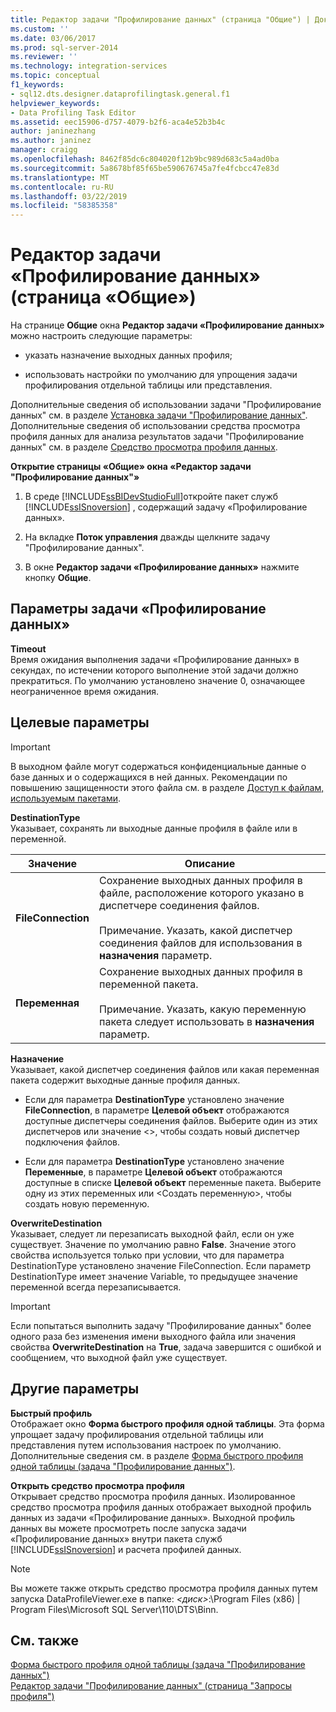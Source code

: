 ```yaml
---
title: Редактор задачи "Профилирование данных" (страница "Общие") | Документы Майкрософт
ms.custom: ''
ms.date: 03/06/2017
ms.prod: sql-server-2014
ms.reviewer: ''
ms.technology: integration-services
ms.topic: conceptual
f1_keywords:
- sql12.dts.designer.dataprofilingtask.general.f1
helpviewer_keywords:
- Data Profiling Task Editor
ms.assetid: eec15906-d757-4079-b2f6-aca4e52b3b4c
author: janinezhang
ms.author: janinez
manager: craigg
ms.openlocfilehash: 8462f85dc6c804020f12b9bc989d683c5a4ad0ba
ms.sourcegitcommit: 5a8678bf85f65be590676745a7fe4fcbcc47e83d
ms.translationtype: MT
ms.contentlocale: ru-RU
ms.lasthandoff: 03/22/2019
ms.locfileid: "58385358"
---
```

# <a name="data-profiling-task-editor-general-page"></a>Редактор задачи «Профилирование данных» (страница «Общие»)
  На странице **Общие** окна **Редактор задачи «Профилирование данных»** можно настроить следующие параметры:  
  
-   указать назначение выходных данных профиля;  
  
-   использовать настройки по умолчанию для упрощения задачи профилирования отдельной таблицы или представления.  
  
 Дополнительные сведения об использовании задачи "Профилирование данных" см. в разделе [Установка задачи "Профилирование данных"](data-profiling-task.md). Дополнительные сведения об использовании средства просмотра профиля данных для анализа результатов задачи "Профилирование данных" см. в разделе [Средство просмотра профиля данных](data-profile-viewer.md).  
  
 **Открытие страницы «Общие» окна «Редактор задачи "Профилирование данных"»**  
  
1.  В среде [!INCLUDE[ssBIDevStudioFull](../../includes/ssbidevstudiofull-md.md)]откройте пакет служб [!INCLUDE[ssISnoversion](../../includes/ssisnoversion-md.md)] , содержащий задачу «Профилирование данных».  
  
2.  На вкладке **Поток управления** дважды щелкните задачу "Профилирование данных".  
  
3.  В окне **Редактор задачи «Профилирование данных»** нажмите кнопку **Общие**.  
  
## <a name="data-profiling-options"></a>Параметры задачи «Профилирование данных»  
 **Timeout**  
 Время ожидания выполнения задачи «Профилирование данных» в секундах, по истечении которого выполнение этой задачи должно прекратиться. По умолчанию установлено значение 0, означающее неограниченное время ожидания.  
  
## <a name="destination-options"></a>Целевые параметры  
  
> [!IMPORTANT]  
>  В выходном файле могут содержаться конфиденциальные данные о базе данных и о содержащихся в ней данных. Рекомендации по повышению защищенности этого файла см. в разделе [Доступ к файлам, используемым пакетами](../access-to-files-used-by-packages.md).  
  
 **DestinationType**  
 Указывает, сохранять ли выходные данные профиля в файле или в переменной.  
  
|Значение|Описание|  
|-----------|-----------------|  
|**FileConnection**|Сохранение выходных данных профиля в файле, расположение которого указано в диспетчере соединения файлов.<br /><br /> Примечание. Указать, какой диспетчер соединения файлов для использования в **назначения** параметр.|  
|**Переменная**|Сохранение выходных данных профиля в переменной пакета.<br /><br /> Примечание. Указать, какую переменную пакета следует использовать в **назначения** параметр.|  
  
 **Назначение**  
 Указывает, какой диспетчер соединения файлов или какая переменная пакета содержит выходные данные профиля данных.  
  
-   Если для параметра **DestinationType** установлено значение **FileConnection**, в параметре **Целевой объект** отображаются доступные диспетчеры соединения файлов. Выберите один из этих диспетчеров или значение \<>, чтобы создать новый диспетчер подключения файлов.  
  
-   Если для параметра **DestinationType** установлено значение **Переменные**, в параметре **Целевой объект** отображаются доступные в списке **Целевой объект** переменные пакета. Выберите одну из этих переменных или \<Создать переменную>, чтобы создать новую переменную.  
  
 **OverwriteDestination**  
 Указывает, следует ли перезаписать выходной файл, если он уже существует. Значение по умолчанию равно **False**. Значение этого свойства используется только при условии, что для параметра DestinationType установлено значение FileConnection. Если параметр DestinationType имеет значение Variable, то предыдущее значение переменной всегда перезаписывается.  
  
> [!IMPORTANT]  
>  Если попытаться выполнить задачу "Профилирование данных" более одного раза без изменения имени выходного файла или значения свойства **OverwriteDestination** на **True**, задача завершится с ошибкой и сообщением, что выходной файл уже существует.  
  
## <a name="other-options"></a>Другие параметры  
 **Быстрый профиль**  
 Отображает окно **Форма быстрого профиля одной таблицы**. Эта форма упрощает задачу профилирования отдельной таблицы или представления путем использования настроек по умолчанию. Дополнительные сведения см. в разделе [Форма быстрого профиля одной таблицы &#40;задача "Профилирование данных"&#41;](single-table-quick-profile-form-data-profiling-task.md).  
  
 **Открыть средство просмотра профиля**  
 Открывает средство просмотра профиля данных. Изолированное средство просмотра профиля данных отображает выходной профиль данных из задачи «Профилирование данных». Выходной профиль данных вы можете просмотреть после запуска задачи «Профилирование данных» внутри пакета служб [!INCLUDE[ssISnoversion](../../includes/ssisnoversion-md.md)] и расчета профилей данных.  
  
> [!NOTE]  
>  Вы можете также открыть средство просмотра профиля данных путем запуска DataProfileViewer.exe в папке: *\<диск>*:\Program Files (x86) | Program Files\Microsoft SQL Server\110\DTS\Binn.  
  
## <a name="see-also"></a>См. также  
 [Форма быстрого профиля одной таблицы (задача "Профилирование данных")](single-table-quick-profile-form-data-profiling-task.md)   
 [Редактор задачи "Профилирование данных" (страница "Запросы профиля")](data-profiling-task-editor-profile-requests-page.md)  
  
  
